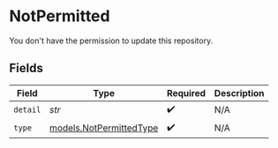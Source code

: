 # NotPermitted

You don't have the permission to update this repository.


## Fields

| Field                                                    | Type                                                     | Required                                                 | Description                                              |
| -------------------------------------------------------- | -------------------------------------------------------- | -------------------------------------------------------- | -------------------------------------------------------- |
| `detail`                                                 | *str*                                                    | :heavy_check_mark:                                       | N/A                                                      |
| `type`                                                   | [models.NotPermittedType](../models/notpermittedtype.md) | :heavy_check_mark:                                       | N/A                                                      |